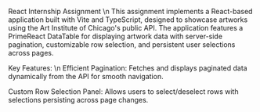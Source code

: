 React Internship Assignment \n
This assignment implements a React-based application built with Vite and TypeScript, designed to showcase artworks using the Art Institute of Chicago's public API. The application features a PrimeReact DataTable for displaying artwork data with server-side pagination, customizable row selection, and persistent user selections across pages.

Key Features: \n
Efficient Pagination:
Fetches and displays paginated data dynamically from the API for smooth navigation.

Custom Row Selection Panel:
Allows users to select/deselect rows with selections persisting across page changes.

